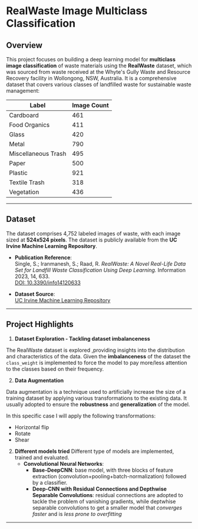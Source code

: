 # RealWaste Image Multiclass Classification

## **Overview**
This project focuses on building a deep learning model for **multiclass image classification** of waste materials using the **RealWaste** dataset, which was sourced from waste received at the Whyte's Gully Waste and Resource Recovery facility in Wollongong, NSW, Australia.
It is a comprehensive dataset that covers various classes of landfilled waste for sustainable waste management: 

| Label               | Image Count |
|---------------------|-------------|
| Cardboard           | 461         |
| Food Organics       | 411         |
| Glass               | 420         |
| Metal               | 790         |
| Miscellaneous Trash | 495         |
| Paper               | 500         |
| Plastic             | 921         |
| Textile Trash       | 318         |
| Vegetation          | 436         |

---

## **Dataset**

The dataset comprises 4,752 labeled images of waste, with each image sized at **524x524 pixels**. The dataset is publicly available from the **UC Irvine Machine Learning Repository**.

- **Publication Reference**:  
  Single, S.; Iranmanesh, S.; Raad, R. *RealWaste: A Novel Real-Life Data Set for Landfill Waste Classification Using Deep Learning.* Information 2023, 14, 633.  
  [DOI: 10.3390/info14120633](https://doi.org/10.3390/info14120633)

- **Dataset Source**:  
  [UC Irvine Machine Learning Repository](https://archive.ics.uci.edu/)

---

## **Project Highlights**

1. **Dataset Exploration - Tackling dataset imbalanceness**
   
The RealWaste dataset is explored ,providing insights into the distribution and characteristics of the data. Given the **imbalanceness** of the dataset the ``class_weight`` is implemented to force the model to pay more/less attention to the classes based on their frequency. 

2. **Data Augmentation**
   
Data augmentation is a technique used to artificially increase the size of a training dataset by applying various transformations to the existing data. It usually adopted to ensure the **robustness** and **generalization** of the model.

In this specific case I will apply the following transformations: 
  * Horizontal flip 
  * Rotate 
  * Shear

2. **Different models tried**
   Different type of models are implemented, trained and evaluated.
     * **Convolutional Neural Networks**:
         * **Base-DeepCNN**: base model, with three blocks of feature extraction (convolution+pooling+batch-normalization) followed by a classifier.
         * **Deep-CNN with Residual Connections and Depthwise Separable Convolutions**: residual connections are adopted to tackle the problem of vanishing gradients, while deptwhise separable              convolutions to get a smaller model that *converges faster* and is *less prone to overfitting*


---
